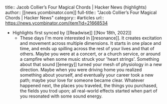 title:: Jacob Collier’s Four Magical Chords | Hacker News (highlights)
author:: [[news.ycombinator.com]]
full-title:: "Jacob Collier’s Four Magical Chords | Hacker News"
category:: #articles
url:: https://news.ycombinator.com/item?id=21668534

- Highlights first synced by [[Readwise]] [[Nov 18th, 2022]]
	- These days I'm more interested in [[resonance]]. It creates excitation and movement across multiple dimensions. It starts in one place and time, and ends up spilling across the rest of your lives and that of others. Maybe you were at a concert, or a church service, or around a campfire when some music struck your 'heart strings'. Something about that sound [[energy]] turned your mesh of physiology in a new direction. Maybe when you were driving home you realized something about yourself, and eventually your career took a new path; maybe your love for someone became clear. Whatever happened next, the places you traveled, the things you purchased, the fields you trod upon; all real-world effects started when part of you resonated with some sound energy.